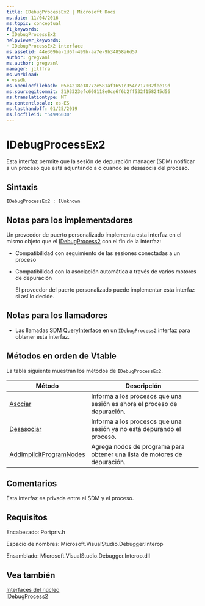 ```yaml
---
title: IDebugProcessEx2 | Microsoft Docs
ms.date: 11/04/2016
ms.topic: conceptual
f1_keywords:
- IDebugProcessEx2
helpviewer_keywords:
- IDebugProcessEx2 interface
ms.assetid: 44e309ba-1d6f-499b-aa7e-9b34858a6d57
author: gregvanl
ms.author: gregvanl
manager: jillfra
ms.workload:
- vssdk
ms.openlocfilehash: 05e4218e18772e581af1651c354c717002fee19d
ms.sourcegitcommit: 2193323efc608118e0ce6f6b2ff532f158245d56
ms.translationtype: MT
ms.contentlocale: es-ES
ms.lasthandoff: 01/25/2019
ms.locfileid: "54996030"
---
```

# <a name="idebugprocessex2"></a>IDebugProcessEx2
Esta interfaz permite que la sesión de depuración manager (SDM) notificar a un proceso que está adjuntando a o cuando se desasocia del proceso.  
  
## <a name="syntax"></a>Sintaxis  
  
```  
IDebugProcessEx2 : IUnknown  
```  
  
## <a name="notes-for-implementers"></a>Notas para los implementadores  
 Un proveedor de puerto personalizado implementa esta interfaz en el mismo objeto que el [IDebugProcess2](../../../extensibility/debugger/reference/idebugprocess2.md) con el fin de la interfaz:  
  
- Compatibilidad con seguimiento de las sesiones conectadas a un proceso  
  
- Compatibilidad con la asociación automática a través de varios motores de depuración  
  
  El proveedor del puerto personalizado puede implementar esta interfaz si así lo decide.  
  
## <a name="notes-for-callers"></a>Notas para los llamadores  
  
-   Las llamadas SDM [QueryInterface](/cpp/atl/queryinterface) en un `IDebugProcess2` interfaz para obtener esta interfaz.  
  
## <a name="methods-in-vtable-order"></a>Métodos en orden de Vtable  
 La tabla siguiente muestran los métodos de `IDebugProcessEx2`.  
  
|Método|Descripción|  
|------------|-----------------|  
|[Asociar](../../../extensibility/debugger/reference/idebugprocessex2-attach.md)|Informa a los procesos que una sesión es ahora el proceso de depuración.|  
|[Desasociar](../../../extensibility/debugger/reference/idebugprocessex2-detach.md)|Informa a los procesos que una sesión ya no está depurando el proceso.|  
|[AddImplicitProgramNodes](../../../extensibility/debugger/reference/idebugprocessex2-addimplicitprogramnodes.md)|Agrega nodos de programa para obtener una lista de motores de depuración.|  
  
## <a name="remarks"></a>Comentarios  
 Esta interfaz es privada entre el SDM y el proceso.  
  
## <a name="requirements"></a>Requisitos  
 Encabezado: Portpriv.h  
  
 Espacio de nombres: Microsoft.VisualStudio.Debugger.Interop  
  
 Ensamblado: Microsoft.VisualStudio.Debugger.Interop.dll  
  
## <a name="see-also"></a>Vea también  
 [Interfaces del núcleo](../../../extensibility/debugger/reference/core-interfaces.md)   
 [IDebugProcess2](../../../extensibility/debugger/reference/idebugprocess2.md)
